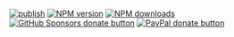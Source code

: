 [![publish](https://github.com/garder500/discord-rest/actions/workflows/npm-publish.yml/badge.svg)](https://github.com/garder500/discord-rest/actions/workflows/npm-publish.yml)
<span class="badge-npmversion"><a href="https://npmjs.org/package/discord-rest" title="View this project on NPM"><img src="https://img.shields.io/npm/v/discord-rest.svg" alt="NPM version" /></a></span>
<span class="badge-npmdownloads"><a href="https://npmjs.org/package/discord-rest" title="View this project on NPM"><img src="https://img.shields.io/npm/dm/discord-rest.svg" alt="NPM downloads" /></a></span>
<br class="badge-separator" />
<span class="badge-githubsponsors"><a href="https://github.com/sponsors/garder500" title="Donate to this project using GitHub Sponsors"><img src="https://img.shields.io/badge/github-donate-yellow.svg" alt="GitHub Sponsors donate button" /></a></span>
<span class="badge-paypal"><a href="https://paypal.me/bcbotcreator" title="Donate to this project using Paypal"><img src="https://img.shields.io/badge/paypal-donate-yellow.svg" alt="PayPal donate button" /></a></span>
